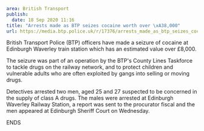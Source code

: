 ```yaml
area: British Transport
publish:
  date: 18 Sep 2020 11:16
title: "Arrests made as BTP seizes cocaine worth over \xA38,000"
url: https://media.btp.police.uk/r/17376/arrests_made_as_btp_seizes_cocaine_worth_over__8_
```

British Transport Police (BTP) officers have made a seizure of cocaine at Edinburgh Waverley train station which has an estimated value over £8,000.

 The seizure was part of an operation by the BTP's County Lines Taskforce to tackle drugs on the railway network, and to protect children and vulnerable adults who are often exploited by gangs into selling or moving drugs.

 Detectives arrested two men, aged 25 and 27 suspected to be concerned in the supply of class A drugs. The males were arrested at Edinburgh Waverley Railway Station, a report was sent to the procurator fiscal and the men appeared at Edinburgh Sheriff Court on Wednesday.

ENDS
